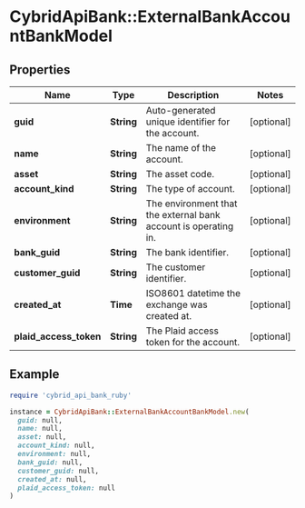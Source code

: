 # CybridApiBank::ExternalBankAccountBankModel

## Properties

| Name | Type | Description | Notes |
| ---- | ---- | ----------- | ----- |
| **guid** | **String** | Auto-generated unique identifier for the account. | [optional] |
| **name** | **String** | The name of the account. | [optional] |
| **asset** | **String** | The asset code. | [optional] |
| **account_kind** | **String** | The type of account. | [optional] |
| **environment** | **String** | The environment that the external bank account is operating in. | [optional] |
| **bank_guid** | **String** | The bank identifier. | [optional] |
| **customer_guid** | **String** | The customer identifier. | [optional] |
| **created_at** | **Time** | ISO8601 datetime the exchange was created at. | [optional] |
| **plaid_access_token** | **String** | The Plaid access token for the account. | [optional] |

## Example

```ruby
require 'cybrid_api_bank_ruby'

instance = CybridApiBank::ExternalBankAccountBankModel.new(
  guid: null,
  name: null,
  asset: null,
  account_kind: null,
  environment: null,
  bank_guid: null,
  customer_guid: null,
  created_at: null,
  plaid_access_token: null
)
```

